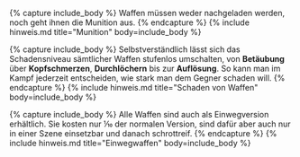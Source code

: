 {% capture include_body %}
Waffen müssen weder nachgeladen werden, noch geht ihnen die Munition aus.
{% endcapture %}
{% include hinweis.md title="Munition" body=include_body %}

{% capture include_body %}
Selbstverständlich lässt sich das Schadensniveau sämtlicher Waffen stufenlos umschalten, von **Betäubung** über **Kopfschmerzen**, **Durchlöchern** bis zur **Auflösung**. So kann man im Kampf jederzeit entscheiden, wie stark man dem Gegner schaden will.
{% endcapture %}
{% include hinweis.md title="Schaden von Waffen" body=include_body %}

{% capture include_body %}
Alle Waffen sind auch als Einwegversion erhältlich. Sie kosten nur &#8530; der normalen Version, sind dafür aber auch nur in einer Szene einsetzbar und danach schrottreif.
{% endcapture %}
{% include hinweis.md title="Einwegwaffen" body=include_body %}
